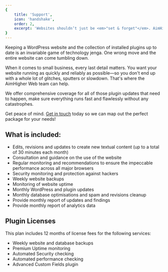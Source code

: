 ```yaml
---
{
	title: 'Support',
	icon: 'handshake',
	order: 2,
	excerpt: 'Websites shouldn’t just be <em>"set & forget"</em>. AimHigher is always available for any questions that you have! We also offer customised maintenance plans to help manage our websites, so you can focus on your business’ needs, no fuss.'
}
---
```


Keeping a WordPress website and the collection of installed plugins up to date is an invariable game of technology jenga. One wrong move and the entire website can come tumbling down.

When it comes to small business, every last detail matters. You want your website running as quickly and reliably as possible—so you don't end up with a whole lot of glitches, sputters or slowdown. That's where the AimHigher Web team can help. 

We offer comprehensive coverage for all of those plugin updates that need to happen, make sure everything runs fast and flawlessly without any catastrophes. 

Get peace of mind. [Get in touch](/contact) today so we can map out the perfect package for your needs!

## What is included:

- Edits, revisions and updates to create new textual content (up to a total of 30 minutes each month)
- Consultation and guidance on the use of the website
- Regular monitoring and recommendations to ensure the impeccable performance across all major browsers
- Security monitoring and protection against hackers
- Weekly website backups
- Monitoring of website uptime
- Monthly WordPress and plugin updates
- Monthly database optimisations and spam and revisions cleanup
- Provide monthly report of updates and findings
- Provide monthly report of analytics data

## Plugin Licenses

This plan includes 12 months of license fees for the following services:

- Weekly website and database backups
- Premium Uptime monitoring
- Automated Security checking
- Automated performance checking
- Advanced Custom Fields plugin